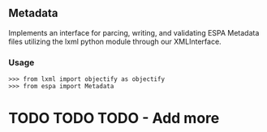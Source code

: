 ## Metadata
Implements an interface for parcing, writing, and validating ESPA Metadata files utilizing the lxml python module
through our XMLInterface.

### Usage

```
>>> from lxml import objectify as objectify
>>> from espa import Metadata
```

# TODO TODO TODO - Add more
